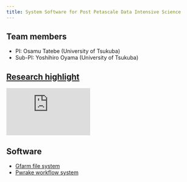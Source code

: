 ```yaml
---
title: System Software for Post Petascale Data Intensive Science
---
```


## Team members
* PI: Osamu Tatebe (University of Tsukuba)
* Sub-PI: Yoshihiro Oyama (University of Tsukuba)

## [Research highlight](https://youtu.be/XvcKs-c9nA8)
<iframe width="220" height="124" src="https://www.youtube.com/embed/XvcKs-c9nA8" frameborder="0" allow="autoplay; encrypted-media" allowfullscreen></iframe>

## Software
* [Gfarm file system](http://oss-tsukuba.org/en/software/gfarm)
* [Pwrake workflow system](https://github.com/masa16/Pwrake/)
